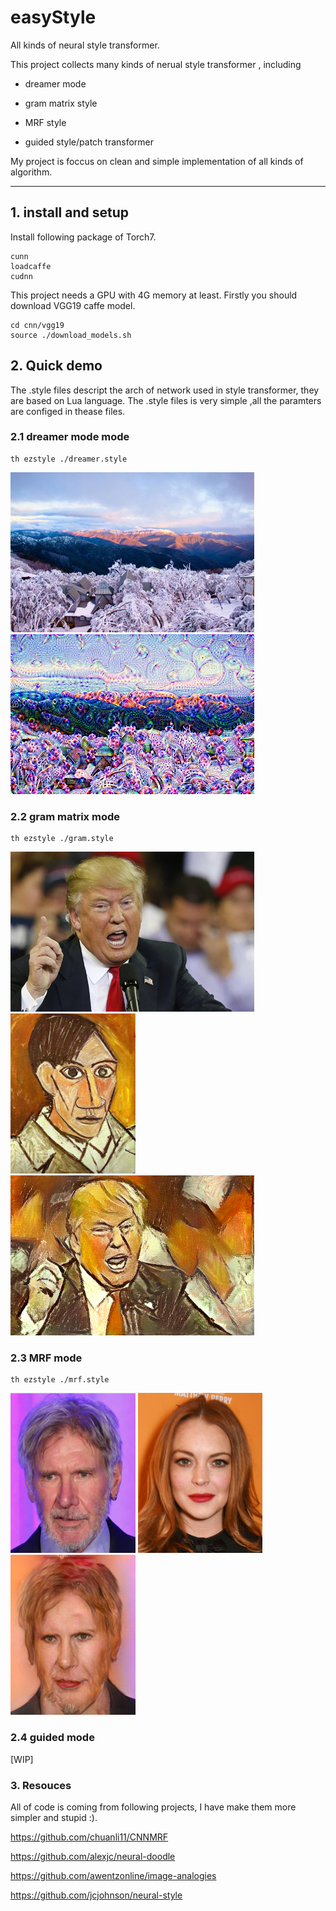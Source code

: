 # easyStyle
All kinds of neural style transformer.

This project collects many kinds of nerual style transformer , including

* dreamer mode

* gram matrix style 

* MRF style 

* guided style/patch transformer


My project is foccus on clean and simple implementation of all kinds of algorithm.


---

## 1. install and setup

Install following package of Torch7.

```
cunn
loadcaffe
cudnn
```

This project needs a GPU with 4G memory at least. Firstly you should download VGG19 caffe model.

```
cd cnn/vgg19
source ./download_models.sh
```

## 2. Quick demo

The .style files descript the arch of network used in style transformer, they are based on Lua language. 
The .style files is very simple ,all the paramters are configed in thease files.

### 2.1 dreamer mode mode

```
th ezstyle ./dreamer.style
```
<p>
<img src="/images/winter.png" height="256px" style="max-width:100%;">
<img src="/images/_results/dreamer.png" height="256px" style="max-width:100%;">
</p>



### 2.2 gram matrix mode 

```
th ezstyle ./gram.style
```
<p>
<img src="/images/trump.png" height="256px" style="max-width:100%;">
<img src="/images/picasso.png" height="256px" style="max-width:100%;">
<img src="/images/_results/gram.png" height="256px" style="max-width:100%;">
</p>


### 2.3 MRF mode

```
th ezstyle ./mrf.style
```
<p>
<img src="/images/ford.png" height="256px" style="max-width:100%;">
<img src="/images/lohan.png" height="256px" style="max-width:100%;">
<img src="/images/_results/mrf.png" height="256px" style="max-width:100%;">
</p>


### 2.4 guided mode

[WIP]

### 3. Resouces

All of code is coming from following projects, I have make them more simpler and stupid :).


https://github.com/chuanli11/CNNMRF

https://github.com/alexjc/neural-doodle

https://github.com/awentzonline/image-analogies

https://github.com/jcjohnson/neural-style




